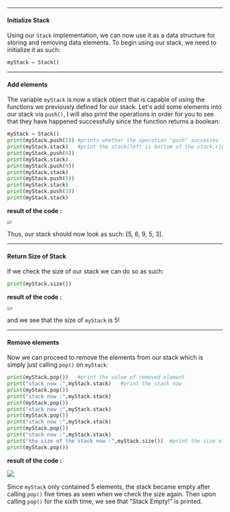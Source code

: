 <!--title={Using the Stack}-->

<!--badges={Algorithms:5,Python:5}-->

<!--concepts={Stack Manipulation}-->

---

#### Initialize Stack

Using our `Stack` implementation, we can now use it as a data structure for storing and removing data elements. To begin using our stack, we need to initialize it as such:

```python
myStack = Stack()
```

---

#### Add elements

The variable `myStack` is now a stack object that is capable of using the functions we previously defined for our stack. Let's add some elements into our stack via `push()`, I will also print the operations in order for you to see that they have happened successfully since the function returns a boolean:

```python
myStack = Stack()
print(myStack.push(5)) #prints whether the operation "push" successes
print(myStack.stack)   #print the stack(left is bottom of the stack,right is the top of stack)
print(myStack.push(6)) 
print(myStack.stack)
print(myStack.push(9)) 
print(myStack.stack)
print(myStack.push(5)) 
print(myStack.stack)
print(myStack.push(3)) 
print(myStack.stack)
```

**result of the code :**

<img src="https://projectbit.s3-us-west-1.amazonaws.com/darlene/labs/stacks1.jpg" alt="1" style="zoom:50%;" />

Thus, our stack should now look as such: [5, 6, 9, 5, 3].

---

#### Return Size of Stack

If we check the size of our stack we can do so as such:

```python
print(myStack.size())   
```

**result of the code :**

<img src="https://projectbit.s3-us-west-1.amazonaws.com/darlene/labs/stacks2.jpg" alt="2" style="zoom:50%;" />

and we see that the size of `myStack` is 5!

---

#### Remove elements

Now we can proceed to remove the elements from our stack which is simply just calling `pop()` on `myStack`:

```python
print(myStack.pop())   #print the value of removed element
print("stack now :",myStack.stack)   #print the stack now
print(myStack.pop())
print("stack now :",myStack.stack)
print(myStack.pop())
print("stack now :",myStack.stack)
print(myStack.pop())
print("stack now :",myStack.stack)
print(myStack.pop())
print("stack now :",myStack.stack)
print("the size of the stack now :",myStack.size())  #print the size of stack
print(myStack.pop())
```

**result of the code :**

<img src="https://projectbit.s3-us-west-1.amazonaws.com/darlene/labs/stacks3.jpg" />

Since `myStack` only contained 5 elements, the stack became empty after calling `pop()` five times as seen when we check the size again. Then upon calling `pop()` for the sixth time, we see that "Stack Empty!" is printed. 